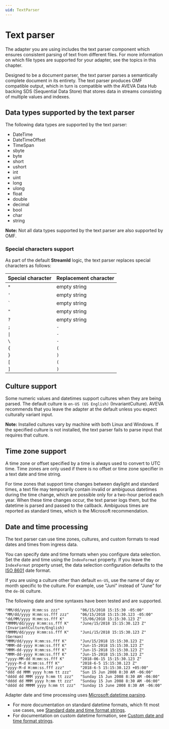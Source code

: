 ```yaml
---
uid: TextParser
---
```


# Text parser

The adapter you are using includes the text parser component which ensures consistent parsing of text from different files. For more information on which file types are supported for your adapter, see the topics in this chapter.

Designed to be a document parser, the text parser parses a semantically complete document in its entirety.
The text parser produces OMF compatible output, which in turn is compatible with the AVEVA Data Hub backing SDS (Sequential Data Store) that stores data in streams consisting of multiple values and indexes.

## Data types supported by the text parser

The following data types are supported by the text parser:

* DateTime
* DateTimeOffset
* TimeSpan
* sbyte
* byte
* short
* ushort
* int
* uint
* long
* ulong
* float
* double
* decimal
* bool
* char
* string

**Note:** Not all data types supported by the text parser are also supported by OMF.

### Special characters support

As part of the default **StreamId** logic, the text parser replaces special characters as follows:

Special character | Replacement character |
---------|----------|
 `*` | empty string |
 `'` | empty string |
`` ` `` | empty string |
`"` | empty string |
 `?` | empty string |
`;` | `-`|
`\|` | `-` |
`\` | `-` |
`{` | `(`|
`}` | `)` |
`[` | `(`|
`]` | `)` |

## Culture support

Some numeric values and datetimes support cultures when they are being parsed. The default culture is `en-US (US English)` (InvariantCulture). AVEVA recommends that you leave the adapter at the default unless you expect culturally variant input.

**Note:** Installed cultures vary by machine with both Linux and Windows. If the specified culture is not installed, the text parser fails to parse input that requires that culture.

## Time zone support

A time zone or offset specified by a time is always used to convert to UTC time. Time zones are only used if there is no offset or time zone specifier in a text date and time string.

For time zones that support time changes between daylight and standard times, a text file may temporarily contain invalid or ambiguous datetimes during the time change, which are possible only for a two-hour period each year. When these time changes occur, the text parser logs them, but the datetime is parsed and passed to the callback. Ambiguous times are reported as standard times, which is the Microsoft recommendation.

## Date and time processing

The text parser can use time zones, cultures, and custom formats to read dates and times from ingress data.

You can specify date and time formats when you configure data selection. Set the date and time using the `IndexFormat` property. If you leave the `IndexFormat` property unset, the data selection configuration defaults to the [ISO 8601](https://en.wikipedia.org/wiki/ISO_8601) date format.

If you are using a culture other than default `en-US`, use the name of day or month specific to the culture. For example, use "Juni" instead of "June" for the `de-DE` culture.

The following date and time syntaxes have been tested and are supported.

```text
"MM/dd/yyyy H:mm:ss zzz"         "06/15/2018 15:15:30 -05:00"
"MM/dd/yyyy H:mm:ss.fff zzz"     "06/15/2018 15:15:30.123 -05:00"
"dd/MM/yyyy H:mm:ss.fff K"       "15/06/2018 15:15:30.123 Z"
"MMMM/dd/yyyy H:mm:ss.fff K"     "June/15/2018 15:15:30.123 Z" (InvariantCulture/English)
"MMMM/dd/yyyy H:mm:ss.fff K"     "Juni/15/2018 15:15:30.123 Z" (German)
"MMM/dd/yyyy H:mm:ss.fff K"      "Jun/15/2018 15:15:30.123 Z" 
"MMM-dd-yyyy H:mm:ss.fff K"      "Jun-15-2018 15:15:30.123 Z"
"MMM-dd-yyyy H:mm:ss.fff K"      "Jun-15-2018 15:15:30.123 Z"
"MMM-dd-yyyy H:mm:ss.fff K"      "Jun-15-2018 15:15:30.123 Z"
"yyyy-MM-dd H:mm:ss.fff K"       "2018-06-15 15:15:30.123 Z"
"yyyy-M-d H:mm:ss.fff K"         "2018-6-5 15:15:30.123 Z"
"yyyy-M-d H:mm:ss.fff zzz"       "2018-6-5 15:15:30.123 +05:00"
"ddd dd MMM yyyy h:mm tt zzz"    "Sun 15 Jun 2008 8:30 AM -06:00"
"dddd dd MMM yyyy h:mm tt zzz"   "Sunday 15 Jun 2008 8:30 AM -06:00"
"dddd dd MMM yyyy h:mm tt zzz"   "Sunday 15 Jun 2008 8:30 AM -06:00"
"dddd dd MMMM yyyy h:mm tt zzz"  "Sunday 15 June 2008 8:30 AM -06:00" 
```

Adapter date and time processing uses [Microsoft datetime parsing](https://docs.microsoft.com/en-us/dotnet/api/system.datetime.parseexact?view=net-5.0).  

* For more documentation on standard datetime formats, which fit most use cases, see [Standard date and time format strings](https://docs.microsoft.com/en-us/dotnet/standard/base-types/standard-date-and-time-format-strings).
* For documentation on custom datetime formation, see [Custom date and time format strings](https://docs.microsoft.com/en-us/dotnet/standard/base-types/custom-date-and-time-format-strings).
